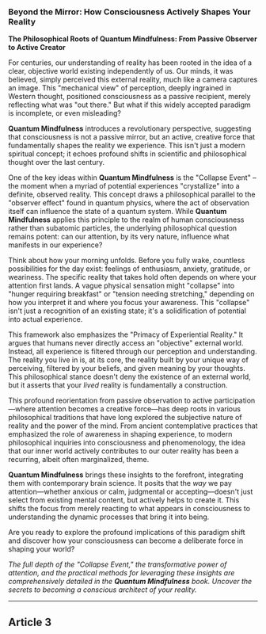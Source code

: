 ### Beyond the Mirror: How Consciousness Actively Shapes Your Reality
**The Philosophical Roots of Quantum Mindfulness: From Passive Observer to Active Creator**

For centuries, our understanding of reality has been rooted in the idea of a clear, objective world existing independently of us. Our minds, it was believed, simply perceived this external reality, much like a camera captures an image. This "mechanical view" of perception, deeply ingrained in Western thought, positioned consciousness as a passive recipient, merely reflecting what was "out there." But what if this widely accepted paradigm is incomplete, or even misleading?

**Quantum Mindfulness** introduces a revolutionary perspective, suggesting that consciousness is not a passive mirror, but an active, creative force that fundamentally shapes the reality we experience. This isn't just a modern spiritual concept; it echoes profound shifts in scientific and philosophical thought over the last century.

One of the key ideas within **Quantum Mindfulness** is the "Collapse Event" – the moment when a myriad of potential experiences "crystallize" into a definite, observed reality. This concept draws a philosophical parallel to the "observer effect" found in quantum physics, where the act of observation itself can influence the state of a quantum system. While **Quantum Mindfulness** applies this principle to the realm of human consciousness rather than subatomic particles, the underlying philosophical question remains potent: can our attention, by its very nature, influence what manifests in our experience?

Think about how your morning unfolds. Before you fully wake, countless possibilities for the day exist: feelings of enthusiasm, anxiety, gratitude, or weariness. The specific reality that takes hold often depends on where your attention first lands. A vague physical sensation might "collapse" into "hunger requiring breakfast" or "tension needing stretching," depending on how you interpret it and where you focus your awareness. This "collapse" isn't just a recognition of an existing state; it's a solidification of potential into actual experience.

This framework also emphasizes the "Primacy of Experiential Reality." It argues that humans never directly access an "objective" external world. Instead, all experience is filtered through our perception and understanding. The reality you live in is, at its core, the reality built by your unique way of perceiving, filtered by your beliefs, and given meaning by your thoughts. This philosophical stance doesn't deny the existence of an external world, but it asserts that your *lived* reality is fundamentally a construction.

This profound reorientation from passive observation to active participation—where attention becomes a creative force—has deep roots in various philosophical traditions that have long explored the subjective nature of reality and the power of the mind. From ancient contemplative practices that emphasized the role of awareness in shaping experience, to modern philosophical inquiries into consciousness and phenomenology, the idea that our inner world actively contributes to our outer reality has been a recurring, albeit often marginalized, theme.

**Quantum Mindfulness** brings these insights to the forefront, integrating them with contemporary brain science. It posits that the *way* we pay attention—whether anxious or calm, judgmental or accepting—doesn't just select from existing mental content, but actively helps to create it. This shifts the focus from merely reacting to what appears in consciousness to understanding the dynamic processes that bring it into being.

Are you ready to explore the profound implications of this paradigm shift and discover how your consciousness can become a deliberate force in shaping your world?

*The full depth of the "Collapse Event," the transformative power of attention, and the practical methods for leveraging these insights are comprehensively detailed in the **Quantum Mindfulness** book. Uncover the secrets to becoming a conscious architect of your reality.*

---

## Article 3